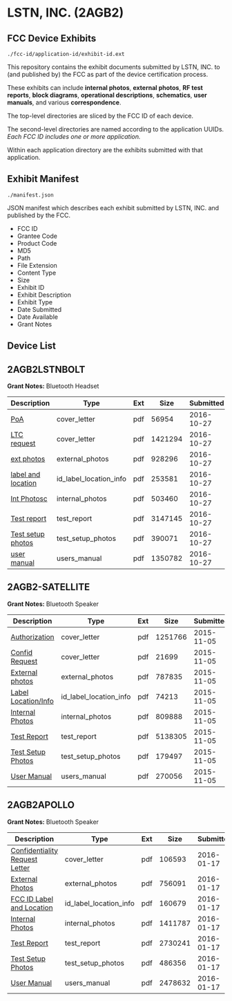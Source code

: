 # LSTN, INC. (2AGB2)
## FCC Device Exhibits

```
./fcc-id/application-id/exhibit-id.ext
```

This repository contains the exhibit documents submitted by LSTN, INC. to (and published by) the FCC as part of the device certification process.

These exhibits can include **internal photos**, **external photos**, **RF test reports**, **block diagrams**, **operational descriptions**, **schematics**, **user manuals**, and various **correspondence**.

The top-level directories are sliced by the FCC ID of each device.

The second-level directories are named according to the application UUIDs. *Each FCC ID includes one or more application.*

Within each application directory are the exhibits submitted with that application. 

## Exhibit Manifest

```
./manifest.json
```

JSON manifest which describes each exhibit submitted by LSTN, INC. and published by the FCC.

- FCC ID
- Grantee Code
- Product Code
- MD5
- Path
- File Extension
- Content Type
- Size
- Exhibit ID
- Exhibit Description
- Exhibit Type
- Date Submitted
- Date Available
- Grant Notes

## Device List
## 2AGB2LSTNBOLT
**Grant Notes:** Bluetooth Headset

| Description | Type | Ext | Size | Submitted | Available |
| ----------- | ---- | --- | ---- | --------- | --------- |
| [PoA](2AGB2LSTNBOLT/11bc0e388cb70bac63490515aa24f7ab/3176473.pdf) | cover_letter | pdf | 56954 | 2016-10-27 | 2016-10-27 |
| [LTC request](2AGB2LSTNBOLT/11bc0e388cb70bac63490515aa24f7ab/3176474.pdf) | cover_letter | pdf | 1421294 | 2016-10-27 | 2016-10-27 |
| [ext photos](2AGB2LSTNBOLT/11bc0e388cb70bac63490515aa24f7ab/3176469.pdf) | external_photos | pdf | 928296 | 2016-10-27 | 2016-10-27 |
| [label and location](2AGB2LSTNBOLT/11bc0e388cb70bac63490515aa24f7ab/3176470.pdf) | id_label_location_info | pdf | 253581 | 2016-10-27 | 2016-10-27 |
| [Int Photosc](2AGB2LSTNBOLT/11bc0e388cb70bac63490515aa24f7ab/3176472.pdf) | internal_photos | pdf | 503460 | 2016-10-27 | 2016-10-27 |
| [Test report](2AGB2LSTNBOLT/11bc0e388cb70bac63490515aa24f7ab/3176475.pdf) | test_report | pdf | 3147145 | 2016-10-27 | 2016-10-27 |
| [Test setup photos](2AGB2LSTNBOLT/11bc0e388cb70bac63490515aa24f7ab/3176476.pdf) | test_setup_photos | pdf | 390071 | 2016-10-27 | 2016-10-27 |
| [user manual](2AGB2LSTNBOLT/11bc0e388cb70bac63490515aa24f7ab/3176477.pdf) | users_manual | pdf | 1350782 | 2016-10-27 | 2016-10-27 |
## 2AGB2-SATELLITE
**Grant Notes:** Bluetooth Speaker

| Description | Type | Ext | Size | Submitted | Available |
| ----------- | ---- | --- | ---- | --------- | --------- |
| [Authorization](2AGB2-SATELLITE/5935c575085b935e568284c97b602d5f/2804424.pdf) | cover_letter | pdf | 1251766 | 2015-11-05 | 2015-11-05 |
| [Confid Request](2AGB2-SATELLITE/5935c575085b935e568284c97b602d5f/2804425.pdf) | cover_letter | pdf | 21699 | 2015-11-05 | 2015-11-05 |
| [External photos](2AGB2-SATELLITE/5935c575085b935e568284c97b602d5f/2804426.pdf) | external_photos | pdf | 787835 | 2015-11-05 | 2015-11-05 |
| [Label Location/Info](2AGB2-SATELLITE/5935c575085b935e568284c97b602d5f/2804428.pdf) | id_label_location_info | pdf | 74213 | 2015-11-05 | 2015-11-05 |
| [Internal Photos](2AGB2-SATELLITE/5935c575085b935e568284c97b602d5f/2804427.pdf) | internal_photos | pdf | 809888 | 2015-11-05 | 2015-11-05 |
| [Test Report](2AGB2-SATELLITE/5935c575085b935e568284c97b602d5f/2804431.pdf) | test_report | pdf | 5138305 | 2015-11-05 | 2015-11-05 |
| [Test Setup Photos](2AGB2-SATELLITE/5935c575085b935e568284c97b602d5f/2804429.pdf) | test_setup_photos | pdf | 179497 | 2015-11-05 | 2015-11-05 |
| [User Manual](2AGB2-SATELLITE/5935c575085b935e568284c97b602d5f/2804430.pdf) | users_manual | pdf | 270056 | 2015-11-05 | 2015-11-05 |
## 2AGB2APOLLO
**Grant Notes:** Bluetooth Speaker

| Description | Type | Ext | Size | Submitted | Available |
| ----------- | ---- | --- | ---- | --------- | --------- |
| [Confidentiality Request Letter](2AGB2APOLLO/2c1735e0c4a05d3e84d97298bcc7e9b7/2874925.pdf) | cover_letter | pdf | 106593 | 2016-01-17 | 2016-01-17 |
| [External Photos](2AGB2APOLLO/2c1735e0c4a05d3e84d97298bcc7e9b7/2874926.pdf) | external_photos | pdf | 756091 | 2016-01-17 | 2016-01-17 |
| [FCC ID Label and Location](2AGB2APOLLO/2c1735e0c4a05d3e84d97298bcc7e9b7/2874928.pdf) | id_label_location_info | pdf | 160679 | 2016-01-17 | 2016-01-17 |
| [Internal Photos](2AGB2APOLLO/2c1735e0c4a05d3e84d97298bcc7e9b7/2874927.pdf) | internal_photos | pdf | 1411787 | 2016-01-17 | 2016-01-17 |
| [Test Report](2AGB2APOLLO/2c1735e0c4a05d3e84d97298bcc7e9b7/2874929.pdf) | test_report | pdf | 2730241 | 2016-01-17 | 2016-01-17 |
| [Test Setup Photos](2AGB2APOLLO/2c1735e0c4a05d3e84d97298bcc7e9b7/2874930.pdf) | test_setup_photos | pdf | 486356 | 2016-01-17 | 2016-01-17 |
| [User Manual](2AGB2APOLLO/2c1735e0c4a05d3e84d97298bcc7e9b7/2874931.pdf) | users_manual | pdf | 2478632 | 2016-01-17 | 2016-01-17 |
